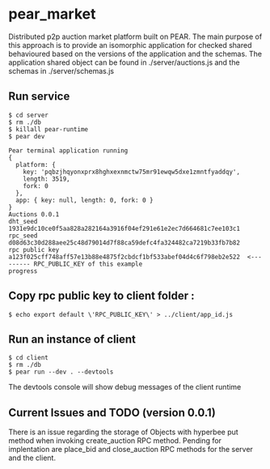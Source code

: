 # pear_market
Distributed p2p auction market platform built on PEAR.
The main purpose of this approach is to provide an isomorphic application for checked shared behavioured based on the versions of the application and the schemas.
The application shared object can be found in ./server/auctions.js and the schemas in ./server/schemas.js


## Run service
```
$ cd server
$ rm ./db
$ killall pear-runtime
$ pear dev

Pear terminal application running
{
  platform: {
    key: 'pqbzjhqyonxprx8hghxexnmctw75mr91ewqw5dxe1zmntfyaddqy',
    length: 3519,
    fork: 0
  },
  app: { key: null, length: 0, fork: 0 }
}
Auctions 0.0.1
dht_seed  1931e9dc10ce0f5aa828a282164a3916f04ef291e61e2ec7d664681c7ee103c1
rpc_seed  d08d63c30d288aee25c48d79014d7f88ca59defc4fa324482ca7219b33fb7b82
rpc public key  a123f025cff748aff57e13b88e4875f2cbdcf1bf533abef04d4c6f798eb2e522  <--------- RPC_PUBLIC_KEY of this example
progress
```

## Copy rpc public key to client folder :

```
$ echo export default \'RPC_PUBLIC_KEY\' > ../client/app_id.js
```

## Run an instance of client
```
$ cd client
$ rm ./db
$ pear run --dev . --devtools
```
The devtools console will show debug messages of the client runtime

## Current Issues and TODO (version 0.0.1)

There is an issue regarding the storage of Objects with hyperbee put method when invoking create_auction RPC method.
Pending for implentation are place_bid and close_auction RPC methods for the server and the client.
